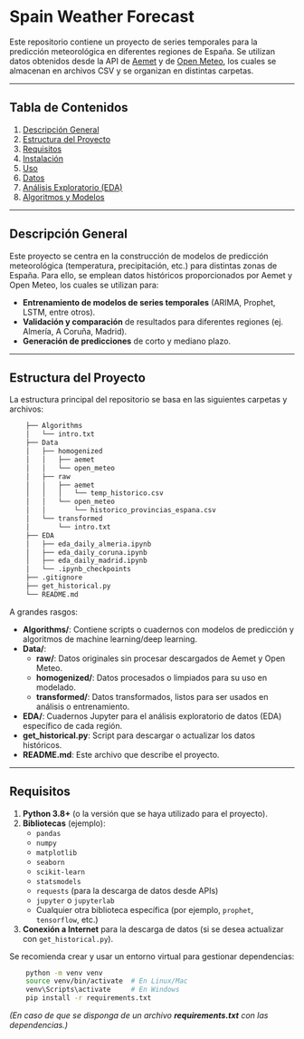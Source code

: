 # Spain Weather Forecast

Este repositorio contiene un proyecto de series temporales para la predicción meteorológica en diferentes regiones de España. Se utilizan datos obtenidos desde la API de [Aemet](https://opendata.aemet.es/centrodedescargas/productosAEMET) y de [Open Meteo](https://open-meteo.com/), los cuales se almacenan en archivos CSV y se organizan en distintas carpetas.

---

## Tabla de Contenidos
1. [Descripción General](#descripción-general)
2. [Estructura del Proyecto](#estructura-del-proyecto)
3. [Requisitos](#requisitos)
4. [Instalación](#instalación)
5. [Uso](#uso)
6. [Datos](#datos)
7. [Análisis Exploratorio (EDA)](#análisis-exploratorio-eda)
8. [Algoritmos y Modelos](#algoritmos-y-modelos)

---

## Descripción General

Este proyecto se centra en la construcción de modelos de predicción meteorológica (temperatura, precipitación, etc.) para distintas zonas de España. Para ello, se emplean datos históricos proporcionados por Aemet y Open Meteo, los cuales se utilizan para:

- **Entrenamiento de modelos de series temporales** (ARIMA, Prophet, LSTM, entre otros).
- **Validación y comparación** de resultados para diferentes regiones (ej. Almería, A Coruña, Madrid).
- **Generación de predicciones** de corto y mediano plazo.

---

## Estructura del Proyecto

La estructura principal del repositorio se basa en las siguientes carpetas y archivos:

```bash
    ├── Algorithms
    │   └── intro.txt
    ├── Data
    │   ├── homogenized
    │   │   ├── aemet
    │   │   └── open_meteo
    │   ├── raw
    │   │   ├── aemet
    │   │   │   └── temp_historico.csv
    │   │   └── open_meteo
    │   │       └── historico_provincias_espana.csv
    │   └── transformed
    │       └── intro.txt
    ├── EDA
    │   ├── eda_daily_almeria.ipynb
    │   ├── eda_daily_coruna.ipynb
    │   ├── eda_daily_madrid.ipynb
    │   └── .ipynb_checkpoints
    ├── .gitignore
    ├── get_historical.py
    └── README.md
```

A grandes rasgos:

- **Algorithms/**: Contiene scripts o cuadernos con modelos de predicción y algoritmos de machine learning/deep learning.
- **Data/**: 
  - **raw/**: Datos originales sin procesar descargados de Aemet y Open Meteo.
  - **homogenized/**: Datos procesados o limpiados para su uso en modelado.
  - **transformed/**: Datos transformados, listos para ser usados en análisis o entrenamiento.
- **EDA/**: Cuadernos Jupyter para el análisis exploratorio de datos (EDA) específico de cada región.
- **get_historical.py**: Script para descargar o actualizar los datos históricos.
- **README.md**: Este archivo que describe el proyecto.


---

## Requisitos

1. **Python 3.8+** (o la versión que se haya utilizado para el proyecto).
2. **Bibliotecas** (ejemplo):
   - `pandas`
   - `numpy`
   - `matplotlib`
   - `seaborn`
   - `scikit-learn`
   - `statsmodels`
   - `requests` (para la descarga de datos desde APIs)
   - `jupyter` o `jupyterlab`
   - Cualquier otra biblioteca específica (por ejemplo, `prophet`, `tensorflow`, etc.)
3. **Conexión a Internet** para la descarga de datos (si se desea actualizar con `get_historical.py`).

Se recomienda crear y usar un entorno virtual para gestionar dependencias:

```bash
    python -m venv venv
    source venv/bin/activate  # En Linux/Mac
    venv\Scripts\activate     # En Windows
    pip install -r requirements.txt
```

*(En caso de que se disponga de un archivo **requirements.txt** con las dependencias.)*